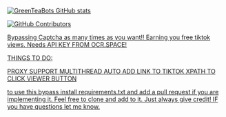 [![GreenTeaBots GitHub stats](https://github-readme-stats.vercel.app/api?username=greenteabots)](https://github.com/anuraghazra/github-readme-stats)


<a href="https://github.com/anuraghazra/github-readme-stats/graphs/contributors">
      <img alt="GitHub Contributors" src="https://img.shields.io/github/contributors/anuraghazra/github-readme-stats" />

      
      
Bypassing Captcha as many times as you want!! Earning you free tiktok views. Needs API KEY FROM OCR.SPACE! 


THINGS TO DO: 

PROXY SUPPORT
MULTITHREAD
AUTO ADD LINK TO TIKTOK
XPATH TO CLICK VIEWER BUTTON


to use this bypass install requirements.txt and add a pull request if you are implementing it. Feel free to clone and add to it. Just always give credit! IF you have questions let me know.
